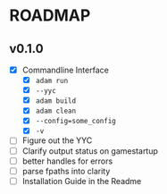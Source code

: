 # ROADMAP

## v0.1.0

- [x] Commandline Interface
  - [x] `adam run`
  - [x] `--yyc`
  - [x] `adam build`
  - [x] `adam clean`
  - [x] `--config=some_config`
  - [x] `-v`
- [ ] Figure out the YYC
- [ ] Clarify output status on gamestartup
- [ ] better handles for errors
- [ ] parse fpaths into clarity
- [ ] Installation Guide in the Readme
